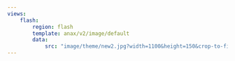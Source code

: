 ```yaml
---
views:
    flash:
        region: flash
        template: anax/v2/image/default
        data:
            src: "image/theme/new2.jpg?width=1100&height=150&crop-to-fit&area=0,0,30,0"
---
```

